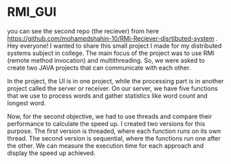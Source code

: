 # RMI_GUI
you can see the second repo (the reciever) from here https://github.com/mohamedshahin-10/RMi-Reciever-disrtibuted-system . <br>
Hey everyone! I wanted to share this small project I made for my distributed systems subject in college. The main focus of the project was to use RMI (remote method invocation) and multithreading. So, we were asked to create two JAVA projects that can communicate with each other.

In the project, the UI is in one project, while the processing part is in another project called the server or receiver. On our server, we have five functions that we use to process words and gather statistics like word count and longest word.

Now, for the second objective, we had to use threads and compare their performance to calculate the speed up. I created two versions for this purpose. The first version is threaded, where each function runs on its own thread. The second version is sequential, where the functions run one after the other. We can measure the execution time for each approach and display the speed up achieved.
